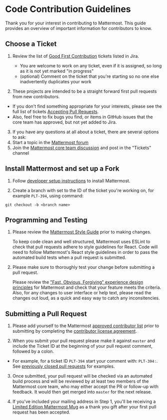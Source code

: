 # Code Contribution Guidelines

Thank you for your interest in contributing to Mattermost. This guide provides an overview of important information for contributors to know. 

## Choose a Ticket

1. Review the list of [Good First Contribution](https://mattermost.atlassian.net/issues/?filter=10206) tickets listed in Jira.
    - You are welcome to work on any ticket, even if it is assigned, so long as it is not yet marked "in progress"
    - (optional) Comment on the ticket that you're starting so no one else inadvertently duplicates your work

2. These projects are intended to be a straight forward first pull requests from new contributors. 
  - If you don't find something appropriate for your interests, please see the full list of tickets [Accepting Pull Requests](https://mattermost.atlassian.net/issues/?filter=10101). 
  - Also, feel free to fix bugs you find, or items in GitHub issues that the core team has approved, but not yet added to Jira.

3. If you have any questions at all about a ticket, there are several options to ask: 
  1. Start a topic in the [Mattermost forum](http://forum.mattermost.org/)
  2. Join the [Mattermost core team discussion](https://pre-release.mattermost.com/signup_user_complete/?id=rcgiyftm7jyrxnma1osd8zswby) and post in the "Tickets" channel

## Install Mattermost and set up a Fork

1. Follow [developer setup instructions](https://github.com/mattermost/platform/blob/master/doc/developer/Setup.md) to install Mattermost. 

2. Create a branch with <branch name> set to the ID of the ticket you're working on, for example ```PLT-394```, using command: 

```
git checkout -b <branch name>
```

## Programming and Testing 

1. Please review the [Mattermost Style Guide](Style-Guide.md) prior to making changes.

   To keep code clean and well structured, Mattermost uses ESLint to check that pull requests adhere to style guidelines for React. Code will need to follow Mattermost's React style guidelines in order to pass the automated build tests when a pull request is submitted.
   
2. Please make sure to thoroughly test your change before submitting a pull request. 

   Please review the ["Fast, Obvious, Forgiving" experience design principles](http://www.mattermost.org/design-principles/) for Mattermost and check that your feature meets the criteria. Also, for any changes to user interface or help text, please read the changes out loud, as a quick and easy way to catch any inconsitencies.


## Submitting a Pull Request 

1. Please add yourself to the Mattermost [approved contributor list](https://docs.google.com/spreadsheets/d/1NTCeG-iL_VS9bFqtmHSfwETo5f-8MQ7oMDE5IUYJi_Y/pubhtml?gid=0&single=true) prior to submitting by completing the [contributor license agreement](http://www.mattermost.org/mattermost-contributor-agreement/). 

2. When you submit your pull request please make it against `master` and include the Ticket ID at the beginning of your pull request comment, followed by a colon. 

  - For example, for a ticket ID `PLT-394` start your comment with:  `PLT-394:`. See [previously closed pull requests](https://github.com/mattermost/platform/pulls?q=is%3Apr+is%3Aclosed) for examples. 

3. Once submitted, your pull request will be checked via an automated build process and will be reviewed by at least two members of the Mattermost core team, who may either accept the PR or follow-up with feedback. It would then get merged into `master` for the next release. 

4. If you've included your mailing address in Step 1, you'll be receiving a [Limited Edition Mattermost Mug](http://forum.mattermost.org/t/limited-edition-mattermost-mugs/143) as a thank you gift after your first pull request has been accepted. 




